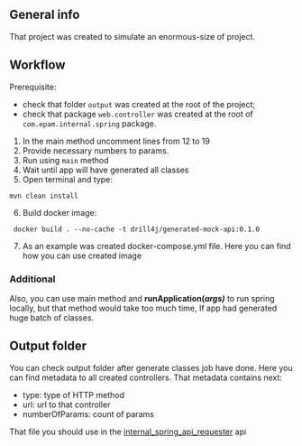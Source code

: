 ## General info

That project was created to simulate an enormous-size of project.

## Workflow

Prerequisite:

* check that folder ```output``` was created at the root of the project;
* check that package ```web.controller``` was created at the root of ```com.epam.internal.spring``` package.

1. In the main method uncomment lines from 12 to 19
2. Provide necessary numbers to params.
3. Run using ``main`` method
4. Wait until app will have generated all classes
5. Open terminal and type:

```
mvn clean install
```

6. Build docker image:

```shell
 docker build . --no-cache -t drill4j/generated-mock-api:0.1.0
```

7. As an example was created docker-compose.yml file. Here you can find how you can use created image

### Additional

Also, you can use main method and **runApplication<App>(*args)*** to run spring locally, but
that method would take too much time, If app had generated huge batch of classes.

## Output folder

You can check output folder after generate classes job have done. Here you can find metadata to all created controllers.
That metadata contains next:

* type: type of HTTP method
* url: url to that controller
* numberOfParams: count of params

That file you should use in
the  [internal_spring_api_requester](https://github.com/bodyangug/internal_spring_api_requester) api
